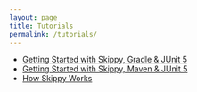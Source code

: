 ```yaml
---
layout: page
title: Tutorials
permalink: /tutorials/
---
```


- [Getting Started with Skippy, Gradle & JUnit 5](/tutorials/skippy-gradle-junit5)
- [Getting Started with Skippy, Maven & JUnit 5](/tutorials/skippy-maven-junit5)
- [How Skippy Works](/tutorials/how-skippy-works)
